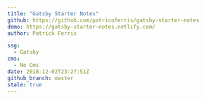 ```yaml
---
title: "Gatsby Starter Notes"
github: https://github.com/patricoferris/gatsby-starter-notes
demo: https://gatsby-starter-notes.netlify.com/
author: Patrick Ferris

ssg:
  - Gatsby
cms:
  - No Cms
date: 2018-12-02T23:27:51Z
github_branch: master
stale: true
---
```

